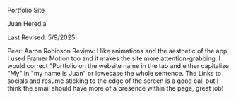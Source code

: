 Portfolio Site

Juan Heredia

Last Revised: 5/9/2025

Peer: Aaron Robinson
Review: I like animations and the aesthetic of the app, I used Framer Motion too and it makes the site more attention-grabbing. I would correct "Portfolio on the website name in the tab and either capitalize "My" in "my name is Juan" or lowecase the whole sentence. The Links to socials and resume sticking to the edge of the screen is a good call but I think the email should have more of a presence within the page, great job!